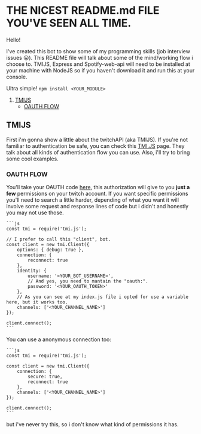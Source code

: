 # THE NICEST README.md FILE YOU'VE SEEN ALL TIME.
Hello!

I've created this bot to show some of my programming skills (job interview issues 😛). This README file will talk about some of the mind/working flow i choose to. TMIJS, Express and Spotify-web-api will need to be installed at your machine with NodeJS so if you haven't download it and run this at your console.


Ultra simple!
	```
	npm install <YOUR_MODULE>
	```


1. [TMIJS](https://github.com/g-orgo/bot-messagecatcher/tree/master#tmijs)
	* [OAUTH FLOW](https://github.com/g-orgo/bot-messagecatcher/tree/master#oauth-flow)










## TMIJS
First i'm gonna show a little about the twitchAPI (aka TMIJS). If you're not familiar to authentication be safe, you can check this [TMI.JS](https://tmijs.com/#example-anonymous-connection) page. They talk about all kinds of authentication flow you can use. Also, i'll try to bring some cool examples.

### OAUTH FLOW

You'll take your OAUTH code [here](https://twitchapps.com/tmi/), this authorization will give to you __just a few__ permissions on your twitch account. If you want specific permissions you'll need to search a little harder, depending of what you want it will involve some request and response lines of code but i didn't and honestly you may not use those.

	```js
	const tmi = require('tmi.js');

	// I prefer to call this "client", bot.
	const client = new tmi.Client({
		options: { debug: true },
		connection: {
			reconnect: true
		},
		identity: {
			username: '<YOUR_BOT_USERNAME>',
			// And yes, you need to mantain the "oauth:".
			password: '<YOUR_OAUTH_TOKEN>'
		},
		// As you can see at my index.js file i opted for use a variable here, but it works too.
		channels: ['<YOUR_CHANNEL_NAME>']  
	});

	client.connect();
	```

You can use a anonymous connection too:

	```js
	const tmi = require('tmi.js');

	const client = new tmi.Client({
		connection: {
			secure: true,
			reconnect: true
		},
		channels: ['<YOUR_CHANNEL_NAME>'] 
	});

	client.connect();
	```

but i've never try this, so i don't know what kind of permissions it has.